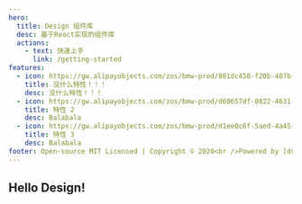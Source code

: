 ```yaml
---
hero:
  title: Design 组件库
  desc: 基于React实现的组件库
  actions:
    - text: 快速上手
      link: /getting-started
features:
  - icon: https://gw.alipayobjects.com/zos/bmw-prod/881dc458-f20b-407b-947a-95104b5ec82b/k79dm8ih_w144_h144.png
    title: 没什么特性！！！
    desc: 没什么特性！！！
  - icon: https://gw.alipayobjects.com/zos/bmw-prod/d60657df-0822-4631-9d7c-e7a869c2f21c/k79dmz3q_w126_h126.png
    title: 特性 2
    desc: Balabala
  - icon: https://gw.alipayobjects.com/zos/bmw-prod/d1ee0c6f-5aed-4a45-a507-339a4bfe076c/k7bjsocq_w144_h144.png
    title: 特性 3
    desc: Balabala
footer: Open-source MIT Licensed | Copyright © 2020<br />Powered by [duanpingbi](https://github.com/duanpingbi)
---
```


## Hello Design!
